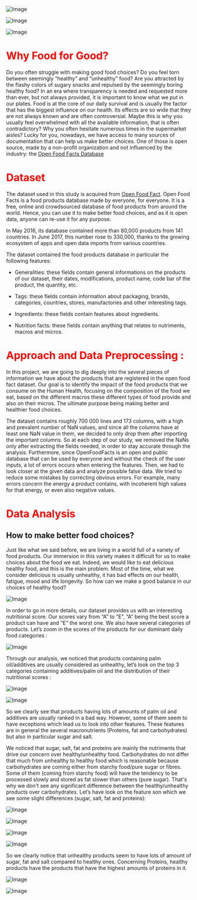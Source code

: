 
<a id="cake"></a>
![Image](img/cake.png)

<a id="healthy"></a>
![Image](img/healthy.png)

<a id="solution"></a>
![Image](img/solution.png)

<style>
h1 {color:red;}
.page-header {background-color:yellow;}
</style>
# Why Food for Good?

Do you often struggle with making good food choices? Do you feel torn between seemingly “healthy” and “unhealthy” food? Are you attracted by the flashy colors of sugary snacks and repulsed by the seemingly boring healthy food?
In an era where transparency is needed and requested more than ever, but not always provided, it is important to know what we put in our plates. Food is at the core of our daily survival and is usually the factor that has the biggest influence on our health. Its effects are so wide that they are not always known and are often controversial.
Maybe this is why you usually feel overwhelmed with all the available information, that is often contradictory? Why you often hesitate numerous times in the supermarket aisles?
Lucky for you, nowadays, we have access to many sources of documentation that can help us make better choices. One of those is open source, made by a non-profit organization and not influenced by the industry: the [Open Food Facts Database](https://world.openfoodfacts.org/data)

# Dataset

The dataset used in this study is acquired from [Open Food Fact](https://world.openfoodfacts.org/data). Open Food Facts is a food products database made by everyone, for everyone. It is a free, online and crowdsourced database of food products from around the world. Hence, you can use it to make better food choices, and as it is open data, anyone can re-use it for any purpose.

In May 2016, its database contained more than 80,000 products from 141 countries. In June 2017,  this number rose to 330,000, thanks to the growing ecosystem of apps and open data imports from various countries.

The dataset contained the food products database in particular the following features:

* Generalities: these fields contain general informations on the products of our dataset, their dates, modifications, product name, code bar of the product, the quantity, etc.

* Tags: these fields contain information about packaging, brands, categories, countries, stores, manufactories and other interesting tags.

* Ingredients: these fields contain features about ingredients.

* Nutrition facts: these fields contain anything that relates to nutriments, macros and micros.


# Approach and Data Preprocessing :

In this project, we are going to dig deeply into the several pieces of information we have about the products that are registered in the open food fact dataset. Our goal is to identify the impact of the food products that we consume on the Human Health, focusing on the composition of the food we eat, based on the different macros these different types of food provide and also on their micros. The ultimate purpose being making better and healthier food choices.

The dataset contains roughly 700 000 lines and 173 columns, with a high and prevalent number of NaN values, and since all the columns have at least one NaN value in them, we decided to only drop them after importing the important columns. So at each step of our study, we removed the NaNs only after extracting the fields needed, in order to stay accurate through the analysis. Furthermore, since OpenFoodFacts is an open and public database that can be used by everyone and without the check of the user inputs, a lot of errors occurs when entering the features. Then, we had to look closer at the given data and analyze possible false data. We tried to reduce some mistakes by correcting obvious errors. For example, many errors concern the energy a product contains, with incoherent high values for that energy, or even also negative values.



# Data Analysis


## How to make better food choices?


Just like what we said before, we are living in a world full of a variety of food products. Our immersion in this variety makes it difficult for us to make choices about the food we eat. Indeed, we would like to eat delicious healthy food, and this is the main problem. Most of the time, what we consider delicious is usually unhealthy, it has bad effects on our health, fatigue, mood and life longevity. So how can we make a good balance in our choices of healthy food?

<a id="grades"></a>
![Image](img/grades.png)

In order to go in more details, our dataset provides us with an interesting nutritional score. Our scores vary from “A” to “E”, “A” being the best score a product can have and “E” the worst one. We also have several categories of products. Let’s zoom in the scores of the products for our dominant daily food categories :

<a id="distrib1"></a>
![Image](img/grades_dominant_categories.png)

Through our analysis, we noticed that products containing palm oil/additives are usually considered as unhealthy, let’s look on the top 3 categories containing additives/palm oil and the distribution of their nutritional scores :

<a id="addtop3"></a>
![Image](img/additives_scores.png)

<a id="palmtop3"></a>
![Image](img/palm_oil_scores.png)

So we clearly see that products having lots of amounts of palm oil and additives are usually ranked in a bad way. However, some of them seem to have exceptions which lead us to look into other features. These features are in general the several macronutrients (Proteins, fat and carbohydrates) but also in particular sugar and salt.

We noticed that sugar, salt, fat and proteins are mainly the nutriments that drive our concern over healthy/unhealthy food. Carbohydrates do not differ that much from unhealthy to healthy food which is reasonable because carbohydrates are coming either from starchy food/pure sugar or fibres. Some of them (coming from starchy food) will have the tendency to be processed slowly and stored as fat slower than others (pure sugar). That's why we don't see any significant difference between the healthy/unhealthy products over carbohydrates. Let’s have look on the feature son which we see some slight differences  (sugar, salt, fat and proteins):

<a id="distrib2"></a>
![Image](img/distrib2.png)

<a id="distrib3"></a>
![Image](img/distrib3.png)

<a id="distrib4"></a>
![Image](img/distrib4.png)

<a id="distrib5"></a>
![Image](img/distrib5.png)

So we clearly notice that unhealthy products seem to have lots of amount of sugar, fat and salt compared to healthy ones. Concerning Proteins, healthy products have the products that have the highest amounts of proteins in it.


<a id="corn_flakes"></a>
![Image](img/corn_flakes.png)



<a id="compare_and_change"></a>
![Image](img/compare_and_change.png)
